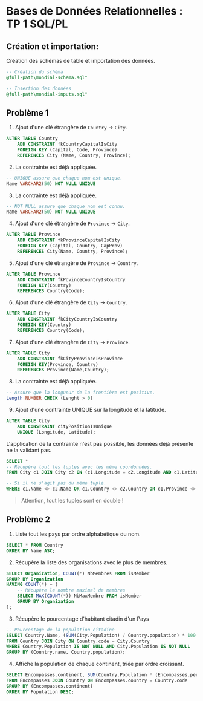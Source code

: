 # Bases de Données Relationnelles : TP 1 SQL/PL

## Création et importation:
Création des schémas de table et importation des données.
```sql
-- Création du schéma 
@full-path\mondial-schema.sql"

-- Insertion des données
@full-path\mondial-inputs.sql"
```

## Problème 1
1. Ajout d'une clé étrangère de `Country` -> `City`.
```sql
ALTER TABLE Country
    ADD CONSTRAINT fkCountryCapitalIsCity
    FOREIGN KEY (Capital, Code, Province)
    REFERENCES City (Name, Country, Province);
```

2. La contrainte est déjà appliquée.
```sql
-- UNIQUE assure que chaque nom est unique.
Name VARCHAR2(50) NOT NULL UNIQUE
```

3. La contrainte est déjà appliquée.
```sql
-- NOT NULL assure que chaque nom est connu.
Name VARCHAR2(50) NOT NULL UNIQUE
```

4. Ajout d'une clé étrangère de `Province` -> `City`.
```sql
ALTER TABLE Province
    ADD CONSTRAINT fkProvinceCapitalIsCity
    FOREIGN KEY (Capital, Country, CapProv)
    REFERENCES City(Name, Country, Province);
```

5. Ajout d'une clé étrangère de `Province` -> `Country`.
```sql
ALTER TABLE Province
    ADD CONSTRAINT fkPovinceCountryIsCountry
    FOREIGN KEY(Country)
    REFERENCES Country(Code);
```

6. Ajout d'une clé étrangère de `City` -> `Country`.
```sql
ALTER TABLE City
    ADD CONSTRAINT fkCityCountryIsCountry
    FOREIGN KEY(Country)
    REFERENCES Country(Code);
```

7. Ajout d'une clé étrangère de `City` -> `Province`.
```sql
ALTER TABLE City
    ADD CONSTRAINT fkCityProvinceIsProvince
    FOREIGN KEY(Province, Country)
    REFERENCES Province(Name,Country);
```

8. La contrainte est déjà appliquée.
```sql
-- Assure que la longueur de la frontière est positive.
Length NUMBER CHECK (Lenght > 0)
```
9. Ajout d'une contrainte UNIQUE sur la longitude et la latitude.
```sql
ALTER TABLE City
    ADD CONSTRAINT cityPositionIsUnique
    UNIQUE (Longitude, Latitude);
```

L'application de la contrainte n'est pas possible, les données déjà présente ne la validant pas.
```sql
SELECT *
-- Récupère tout les tuples avec les même coordonnées.
FROM City c1 JOIN City c2 ON (c1.Longitude = c2.Longitude AND c1.Latitude = c2.Latitude)

-- Si il ne s'agit pas du même tuple.
WHERE c1.Name <> c2.Name OR c1.Country <> c2.Country OR c1.Province <> c2.Province;
```
> Attention, tout les tuples sont en double !

## Problème 2
1. Liste tout les pays par ordre alphabétique du nom.
```sql
SELECT * FROM Country
ORDER BY Name ASC;
```

2. Récupère la liste des organisations avec le plus de membres.
```sql
SELECT Organization, COUNT(*) NbMembres FROM isMember
GROUP BY Organization
HAVING COUNT(*) = (
    -- Récupère le nombre maximal de membres
    SELECT MAX(COUNT(*)) NbMaxMembre FROM isMember
    GROUP BY Organization
);
```

3. Récupère le pourcentage d'habitant citadin d'un Pays
```sql
-- Pourcentage de la population citadine
SELECT Country.Name, (SUM(City.Population) / Country.population) * 100 PopCitadine
FROM Country JOIN City ON Country.code = City.Country
WHERE Country.Population IS NOT NULL AND City.Population IS NOT NULL
GROUP BY (Country.name, Country.population);
```

4. Affiche la population de chaque continent, triée par ordre croissant.
```sql
SELECT Encompasses.continent, SUM(Country.Population * (Encompasses.percentage / 100)) Population
FROM Encompasses JOIN Country ON Encompasses.country = Country.code
GROUP BY (Encompasses.continent)
ORDER BY Population DESC;
```

